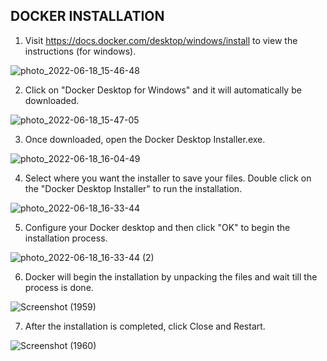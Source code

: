 ## DOCKER INSTALLATION

1) Visit https://docs.docker.com/desktop/windows/install to view the instructions (for windows).

![photo_2022-06-18_15-46-48](https://user-images.githubusercontent.com/104122185/174428310-8499a7d7-213c-49c6-8126-0d34d960bca6.jpg)


2) Click on "Docker Desktop for Windows" and it will automatically be downloaded.

![photo_2022-06-18_15-47-05](https://user-images.githubusercontent.com/104122185/174428353-d080fdd2-ff6a-4b8b-b4a0-f815d2e9a2a9.jpg)


3) Once downloaded, open the Docker Desktop Installer.exe.

![photo_2022-06-18_16-04-49](https://user-images.githubusercontent.com/104122185/174428848-707420de-885d-40c5-9380-a14321aec58c.jpg)


4) Select where you want the installer to save your files. Double click on the "Docker Desktop Installer" to run the installation.

![photo_2022-06-18_16-33-44](https://user-images.githubusercontent.com/104122185/174429828-964d09a8-db34-4cf0-bc05-0f284cf6e5e8.jpg)


5) Configure your Docker desktop and then click "OK" to begin the installation process.

![photo_2022-06-18_16-33-44 (2)](https://user-images.githubusercontent.com/104122185/174429841-a205d435-6d85-46d5-b50a-fcc0682c27b3.jpg)


6) Docker will begin the installation by unpacking the files and wait till the process is done.

![Screenshot (1959)](https://user-images.githubusercontent.com/104122185/174429877-1e54cd27-559b-46d2-be9f-0f0aad69ca47.png)


7) After the installation is completed, click Close and Restart.

![Screenshot (1960)](https://user-images.githubusercontent.com/104122185/174429882-2f4712d2-df51-4f69-9cb7-7bfab5945920.png)





